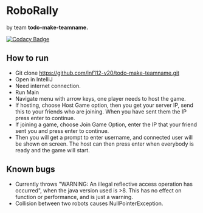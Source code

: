 # RoboRally

by team **todo-make-teamname.**

[![Codacy Badge](https://api.codacy.com/project/badge/Grade/e769a8e13a844471bf7bd85a1dbff673)](https://www.codacy.com/gh/inf112-v20/todo-make-teamname?utm_source=github.com&amp;utm_medium=referral&amp;utm_content=inf112-v20/todo-make-teamname&amp;utm_campaign=Badge_Grade)

## How to run
*   Git clone https://github.com/inf112-v20/todo-make-teamname.git
*   Open in IntelliJ
*   Need internet connection.
*   Run Main
*   Navigate menu with arrow keys, one player needs to host the game.
*   If hosting, choose Host Game option, then you get your server IP, send this to your friends who are joining.
    When you have sent them the IP press enter to continue.
*   If joining a game, choose Join Game Option, enter the IP that your friend sent you and press enter to continue.
*   Then you will get a prompt to enter username, and connected user will be shown on screen. The host can then press
    enter when everybody is ready and the game will start.

## Known bugs
*   Currently throws "WARNING: An illegal reflective access operation has occurred", 
when the java version used is >8. This has no effect on function or performance, and is just a warning.
*   Collision between two robots causes NullPointerException.